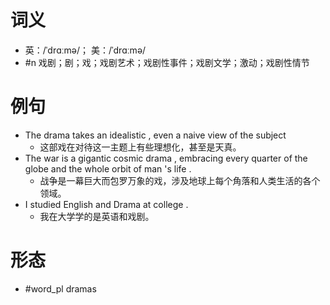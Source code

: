 # 词义
- 英：/ˈdrɑːmə/； 美：/ˈdrɑːmə/
- #n 戏剧；剧；戏；戏剧艺术；戏剧性事件；戏剧文学；激动；戏剧性情节
# 例句
- The drama takes an idealistic , even a naive view of the subject
	- 这部戏在对待这一主题上有些理想化，甚至是天真。
- The war is a gigantic cosmic drama , embracing every quarter of the globe and the whole orbit of man 's life .
	- 战争是一幕巨大而包罗万象的戏，涉及地球上每个角落和人类生活的各个领域。
- I studied English and Drama at college .
	- 我在大学学的是英语和戏剧。
# 形态
- #word_pl dramas

